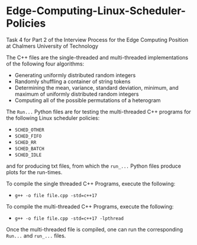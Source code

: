 # Edge-Computing-Linux-Scheduler-Policies
Task 4 for Part 2 of the Interview Process for the Edge Computing Position at Chalmers University of Technology

The C++ files are the single-threaded and multi-threaded implementations of the following four algorithms:

- Generating uniformly distributed random integers
- Randomly shuffling a container of string tokens
- Determining the mean, variance, standard deviation, minimum, and maximum of uniformly distributed random integers
- Computing all of the possible permutations of a heterogram

The ```Run...``` Python files are for testing the multi-threaded C++ programs for the following Linux scheduler policies:


- ```SCHED_OTHER```
- ```SCHED_FIFO```
- ```SCHED_RR```
- ```SCHED_BATCH```
- ```SCHED_IDLE```

and for producing txt files, from which the ```run_...``` Python files produce plots for the run-times.



To compile the single threaded C++ Programs, execute the following:

- ```g++ -o file file.cpp -std=c++17```


To compile the multi-threaded C++ Programs, execute the following:

- ```g++ -o file file.cpp -std=c++17 -lpthread```


Once the multi-threaded file is compiled, one can run the corresponding ```Run...``` and ```run_...``` files.

